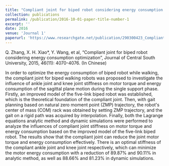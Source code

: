 ```yaml
---
title: "Compliant joint for biped robot considering energy consumption optimization"
collection: publications
permalink: /publication/2016-10-01-paper-title-number-1
excerpt: ''
date: 2016
venue: 'Journal 1'
paperurl: 'https://www.researchgate.net/publication/290300423_Compliant_joint_for_biped_robot_considering_energy_consumption_optimization'
---
```

Q. Zhang, X. H. Xiao*, Y. Wang, et al, “Compliant joint for biped robot considering energy consumption optimization”, Journal of Central South University, 2015, 46(11): 4070-4076. (In Chinese)

In order to optimize the energy consumption of biped robot while walking, the compliant joint for biped walking robots was proposed to investigate the influence of ankle joint and knee joint stiffness on motor torque and energy consumption of the sagittal plane motion during the single support phase. Firstly, an improved model of the five-link biped robot was established, which is the theoretical foundation of the compliant joint. Then, with gait planning based on natural zero moment point (ZMP) trajectory, the robot's center of mass (COM) rack was obtained by setting ZMP trajectory, and the gait on a rigid path was acquired by interpolation. Finally, both the Lagrange equations analytic method and dynamic simulations were performed to analyze the influences of compliant joint stiffness on motor torque and energy consumption based on the improved model of the five-link biped robot. The results show that the compliant joint can reduce the joint motor torque and energy consumption effectively. There is an optimal stiffness of the compliant ankle joint and knee joint respectively, which can minimize the motor energy consumption with a reduction of 89.87% and 90.11% in analytic method, as well as 88.66% and 81.23% in dynamic simulations.
